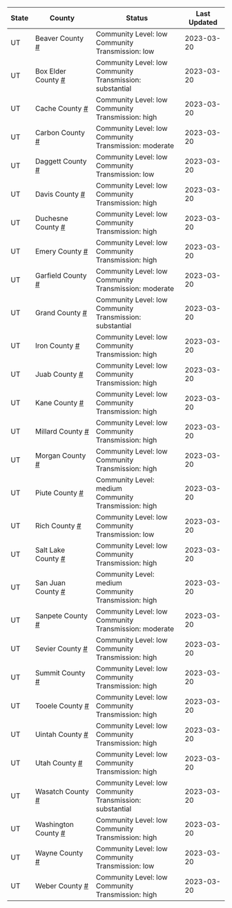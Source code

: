 State | County | Status | Last Updated
--- | --- | --- | --- 
UT | Beaver County <a href="#beaver_county">#</a> | <a name="beaver_county"></a>Community Level: low<br/>Community Transmission: low | 2023-03-20
UT | Box Elder County <a href="#box_elder_county">#</a> | <a name="box_elder_county"></a>Community Level: low<br/>Community Transmission: substantial | 2023-03-20
UT | Cache County <a href="#cache_county">#</a> | <a name="cache_county"></a>Community Level: low<br/>Community Transmission: high | 2023-03-20
UT | Carbon County <a href="#carbon_county">#</a> | <a name="carbon_county"></a>Community Level: low<br/>Community Transmission: moderate | 2023-03-20
UT | Daggett County <a href="#daggett_county">#</a> | <a name="daggett_county"></a>Community Level: low<br/>Community Transmission: low | 2023-03-20
UT | Davis County <a href="#davis_county">#</a> | <a name="davis_county"></a>Community Level: low<br/>Community Transmission: high | 2023-03-20
UT | Duchesne County <a href="#duchesne_county">#</a> | <a name="duchesne_county"></a>Community Level: low<br/>Community Transmission: high | 2023-03-20
UT | Emery County <a href="#emery_county">#</a> | <a name="emery_county"></a>Community Level: low<br/>Community Transmission: high | 2023-03-20
UT | Garfield County <a href="#garfield_county">#</a> | <a name="garfield_county"></a>Community Level: low<br/>Community Transmission: moderate | 2023-03-20
UT | Grand County <a href="#grand_county">#</a> | <a name="grand_county"></a>Community Level: low<br/>Community Transmission: substantial | 2023-03-20
UT | Iron County <a href="#iron_county">#</a> | <a name="iron_county"></a>Community Level: low<br/>Community Transmission: high | 2023-03-20
UT | Juab County <a href="#juab_county">#</a> | <a name="juab_county"></a>Community Level: low<br/>Community Transmission: high | 2023-03-20
UT | Kane County <a href="#kane_county">#</a> | <a name="kane_county"></a>Community Level: low<br/>Community Transmission: high | 2023-03-20
UT | Millard County <a href="#millard_county">#</a> | <a name="millard_county"></a>Community Level: low<br/>Community Transmission: high | 2023-03-20
UT | Morgan County <a href="#morgan_county">#</a> | <a name="morgan_county"></a>Community Level: low<br/>Community Transmission: high | 2023-03-20
UT | Piute County <a href="#piute_county">#</a> | <a name="piute_county"></a>Community Level: medium<br/>Community Transmission: high | 2023-03-20
UT | Rich County <a href="#rich_county">#</a> | <a name="rich_county"></a>Community Level: low<br/>Community Transmission: low | 2023-03-20
UT | Salt Lake County <a href="#salt_lake_county">#</a> | <a name="salt_lake_county"></a>Community Level: low<br/>Community Transmission: high | 2023-03-20
UT | San Juan County <a href="#san_juan_county">#</a> | <a name="san_juan_county"></a>Community Level: medium<br/>Community Transmission: high | 2023-03-20
UT | Sanpete County <a href="#sanpete_county">#</a> | <a name="sanpete_county"></a>Community Level: low<br/>Community Transmission: moderate | 2023-03-20
UT | Sevier County <a href="#sevier_county">#</a> | <a name="sevier_county"></a>Community Level: low<br/>Community Transmission: high | 2023-03-20
UT | Summit County <a href="#summit_county">#</a> | <a name="summit_county"></a>Community Level: low<br/>Community Transmission: high | 2023-03-20
UT | Tooele County <a href="#tooele_county">#</a> | <a name="tooele_county"></a>Community Level: low<br/>Community Transmission: high | 2023-03-20
UT | Uintah County <a href="#uintah_county">#</a> | <a name="uintah_county"></a>Community Level: low<br/>Community Transmission: high | 2023-03-20
UT | Utah County <a href="#utah_county">#</a> | <a name="utah_county"></a>Community Level: low<br/>Community Transmission: high | 2023-03-20
UT | Wasatch County <a href="#wasatch_county">#</a> | <a name="wasatch_county"></a>Community Level: low<br/>Community Transmission: substantial | 2023-03-20
UT | Washington County <a href="#washington_county">#</a> | <a name="washington_county"></a>Community Level: low<br/>Community Transmission: high | 2023-03-20
UT | Wayne County <a href="#wayne_county">#</a> | <a name="wayne_county"></a>Community Level: low<br/>Community Transmission: low | 2023-03-20
UT | Weber County <a href="#weber_county">#</a> | <a name="weber_county"></a>Community Level: low<br/>Community Transmission: high | 2023-03-20
